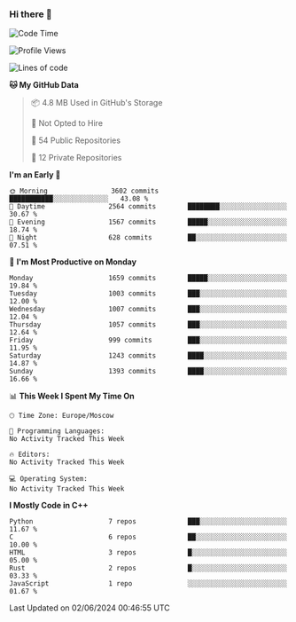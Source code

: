 ### Hi there 👋

<!--
**SemenMartynov/SemenMartynov** is a ✨ _special_ ✨ repository because its `README.md` (this file) appears on your GitHub profile.

Here are some ideas to get you started:

- 🔭 I’m currently working on ...
- 🌱 I’m currently learning ...
- 👯 I’m looking to collaborate on ...
- 🤔 I’m looking for help with ...
- 💬 Ask me about ...
- 📫 How to reach me: ...
- 😄 Pronouns: ...
- ⚡ Fun fact: ...
-->

<!--START_SECTION:waka-->
![Code Time](http://img.shields.io/badge/Code%20Time-0%20secs-blue)

![Profile Views](http://img.shields.io/badge/Profile%20Views-0-blue)

![Lines of code](https://img.shields.io/badge/From%20Hello%20World%20I%27ve%20Written-6.8%20million%20lines%20of%20code-blue)

**🐱 My GitHub Data** 

> 📦 4.8 MB Used in GitHub's Storage 
 > 
> 🚫 Not Opted to Hire
 > 
> 📜 54 Public Repositories 
 > 
> 🔑 12 Private Repositories 
 > 
**I'm an Early 🐤** 

```text
🌞 Morning                3602 commits        ███████████░░░░░░░░░░░░░░   43.08 % 
🌆 Daytime                2564 commits        ████████░░░░░░░░░░░░░░░░░   30.67 % 
🌃 Evening                1567 commits        █████░░░░░░░░░░░░░░░░░░░░   18.74 % 
🌙 Night                  628 commits         ██░░░░░░░░░░░░░░░░░░░░░░░   07.51 % 
```
📅 **I'm Most Productive on Monday** 

```text
Monday                   1659 commits        █████░░░░░░░░░░░░░░░░░░░░   19.84 % 
Tuesday                  1003 commits        ███░░░░░░░░░░░░░░░░░░░░░░   12.00 % 
Wednesday                1007 commits        ███░░░░░░░░░░░░░░░░░░░░░░   12.04 % 
Thursday                 1057 commits        ███░░░░░░░░░░░░░░░░░░░░░░   12.64 % 
Friday                   999 commits         ███░░░░░░░░░░░░░░░░░░░░░░   11.95 % 
Saturday                 1243 commits        ████░░░░░░░░░░░░░░░░░░░░░   14.87 % 
Sunday                   1393 commits        ████░░░░░░░░░░░░░░░░░░░░░   16.66 % 
```


📊 **This Week I Spent My Time On** 

```text
🕑︎ Time Zone: Europe/Moscow

💬 Programming Languages: 
No Activity Tracked This Week

🔥 Editors: 
No Activity Tracked This Week

💻 Operating System: 
No Activity Tracked This Week
```

**I Mostly Code in C++** 

```text
Python                   7 repos             ███░░░░░░░░░░░░░░░░░░░░░░   11.67 % 
C                        6 repos             ██░░░░░░░░░░░░░░░░░░░░░░░   10.00 % 
HTML                     3 repos             █░░░░░░░░░░░░░░░░░░░░░░░░   05.00 % 
Rust                     2 repos             █░░░░░░░░░░░░░░░░░░░░░░░░   03.33 % 
JavaScript               1 repo              ░░░░░░░░░░░░░░░░░░░░░░░░░   01.67 % 
```




 Last Updated on 02/06/2024 00:46:55 UTC
<!--END_SECTION:waka-->
